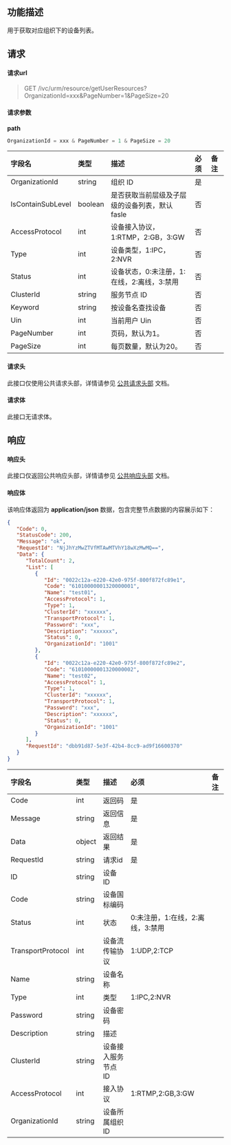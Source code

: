 ## 功能描述

用于获取对应组织下的设备列表。

## 请求

#### 请求url

> GET /ivc/urm/resource/getUserResources?OrganizationId=xxx&PageNumber=1&PageSize=20

#### 请求参数

**path**

```js
OrganizationId = xxx & PageNumber = 1 & PageSize = 20
```

| 字段名            | 类型    | 描述                                          | 必须 | 备注 |
| :---------------- | :------ | :-------------------------------------------- | :--- | :--- |
| OrganizationId    | string  | 组织 ID                                       | 是   |      |
| IsContainSubLevel | boolean | 是否获取当前层级及子层级的设备列表，默认 fasle | 否   |      |
| AccessProtocol    | int     | 设备接入协议，1:RTMP，2:GB，3:GW              | 否   |      |
| Type              | int     | 设备类型，1:IPC，2:NVR                        | 否   |      |
| Status            | int     | 设备状态，0:未注册，1:在线，2:离线，3:禁用    | 否   |      |
| ClusterId         | string  | 服务节点 ID                                    | 否   |      |
| Keyword           | string  | 按设备名查找设备                              | 否   |      |
| Uin               | int     | 当前用户 Uin                                  | 否   |      |
| PageNumber        | int     | 页码，默认为1。                               | 否   |      |
| PageSize          | int     | 每页数量，默认为20。                          | 否   |      |


#### 请求头

此接口仅使用公共请求头部，详情请参见 [公共请求头部](https://cloud.tencent.com/document/product/1344/50451) 文档。

#### 请求体

此接口无请求体。

## 响应

#### 响应头

此接口仅返回公共响应头部，详情请参见 [公共响应头部](https://cloud.tencent.com/document/product/1344/50452) 文档。

#### 响应体

该响应体返回为 **application/json** 数据，包含完整节点数据的内容展示如下：

```json
{
   "Code": 0,
   "StatusCode": 200,
   "Message": "ok",
   "RequestId": "NjJhYzMwZTVfMTAwMTVhY18wXzMwMQ==",
   "Data": {
      "TotalCount": 2,
      "List": [
         {
            "Id": "0022c12a-e220-42e0-975f-800f872fc89e1",
            "Code": "61010000001320000001",
            "Name": "test01",
            "AccessProtocol": 1,
            "Type": 1,
            "ClusterId": "xxxxxx",
            "TransportProtocol": 1,
            "Password": "xxx",
            "Description": "xxxxxx",
            "Status": 0,
            "OrganizationId": "1001"
         },
         {
            "Id": "0022c12a-e220-42e0-975f-800f872fc89e2",
            "Code": "61010000001320000002",
            "Name": "test02",
            "AccessProtocol": 1,
            "Type": 1,
            "ClusterId": "xxxxxx",
            "TransportProtocol": 1,
            "Password": "xxx",
            "Description": "xxxxxx",
            "Status": 0,
            "OrganizationId": "1001"
         }
      ],
      "RequestId": "dbb91d87-5e3f-42b4-8cc9-ad9f16600370"
   }
}
```

| 字段名    | 类型   | 描述     | 必须 | 备注 |
| :-------- | :----- | :------- | :--- | :--- |
| Code      | int    | 返回码   | 是   |      |
| Message   | string | 返回信息 | 是   |      |
| Data      | object | 返回结果 | 是   |      |
| RequestId | string | 请求id   | 是   |      |
| ID                | string | 设备 ID             |                                  |
| Code              | string | 设备国标编码       |                                  |
| Status            | int    | 状态               | 0:未注册，1:在线，2:离线，3:禁用 |
| TransportProtocol | int    | 设备流传输协议     | 1:UDP,2:TCP                      |
| Name              | string | 设备名称           |                                  |
| Type              | int    | 类型               | 1:IPC,2:NVR                      |
| Password          | string | 设备密码           |                                  |
| Description       | string | 描述               |                                  |
| ClusterId         | string | 设备接入服务节点 ID |                                  |
| AccessProtocol    | int    | 接入协议           | 1:RTMP,2:GB,3:GW                 |
| OrganizationId    | string | 设备所属组织 ID     |                                  |

